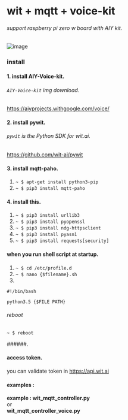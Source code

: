 # wit + mqtt + voice-kit
###### support raspberry pi zero w board with AIY kit.

![image](http://cdn.shopify.com/s/files/1/0176/3274/products/together-16_1024x1024_28d6a279-1133-4974-ba1a-03ea6e735a66_grande.jpg?v=1506698675)

### install
#### 1. install AIY-Voice-kit.
###### ```AIY-Voice-kit``` img download.
https://aiyprojects.withgoogle.com/voice/
#### 2. install pywit.
###### ```pywit``` is the Python SDK for wit.ai.
https://github.com/wit-ai/pywit

#### 3. install mqtt-paho.

1. ```~ $ apt-get install python3-pip```
2. ```~ $ pip3 install mqtt-paho```

#### 4. install this.
1. ```~ $ pip3 install urllib3```
2. ```~ $ pip3 install pyopenssl```
3. ```~ $ pip3 install ndg-httpsclient```
4. ```~ $ pip3 install pyasn1```
5. ```~ $ pip3 install requests[security]```

#### when you run shell script at startup.
1. ```~ $ cd /etc/profile.d```
2. ```~ $ nano {$filename}.sh```
3.
```
#!/bin/bash 

python3.5 {$FILE PATH}
 ```
###### reboot
```~ $ reboot```


######.
#### access token.
you can validate token in https://api.wit.ai
#### examples :
**example : wit_mqtt_controller.py**  
or  
**wit_mqtt_controller_voice.py**


